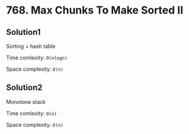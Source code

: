 # 768. Max Chunks To Make Sorted II

## Solution1

Sorting + hash table

Time comlexity: `O(nlogn)`

Space complexity: `O(n)`

## Solution2

Monotone stack

Time comlexity: `O(n)`

Space complexity: `O(n)`